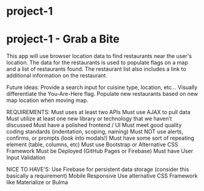 # project-1

# project-1 - Grab a Bite

This app will use browser location data to find restaurants near the user's location.
The data for the restaurants is used to populate flags on a map and a list of restaurants found.
The restaurant list also includes a link to additional information on the restaurant.

Future ideas:
Provide a search input for cuisine type, location, etc...
Visually differentiate the You-Are-Here flag.
Populate new restaurants based on new map location when moving map.

REQUIREMENTS:
Must uses at least two APIs
Must use AJAX to pull data
Must utilize at least one new library or technology that we haven’t discussed
Must have a polished frontend / UI
Must meet good quality coding standards (indentation, scoping, naming)
Must NOT use alerts, confirms, or prompts (look into modals!)
Must have some sort of repeating element (table, columns, etc)
Must use Bootstrap or Alternative CSS Framework
Must be Deployed (GitHub Pages or Firebase)
Must have User Input Validation


NICE TO HAVE'S:
Use Firebase for persistent data storage (consider this basically a requirement)
Mobile Responsive
Use alternative CSS Framework like Materialize or Bulma